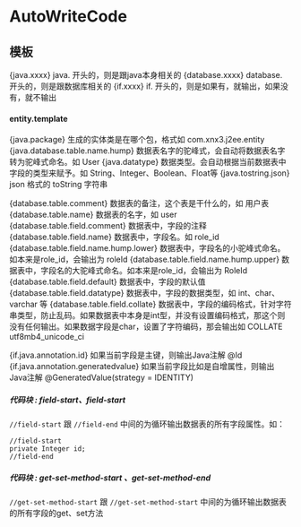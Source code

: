 # AutoWriteCode

## 模板
{java.xxxx} java. 开头的，则是跟java本身相关的
{database.xxxx} database. 开头的，则是跟数据库相关的
{if.xxxx} if. 开头的，则是如果有，就输出，如果没有，就不输出  

#### entity.template  
{java.package} 生成的实体类是在哪个包，格式如 com.xnx3.j2ee.entity  
{java.database.table.name.hump} 数据表名字的驼峰式，会自动将数据表名字转为驼峰式命名。如 User
{java.datatype} 数据类型。会自动根据当前数据表中字段的类型来赋予。如 String、Integer、Boolean、Float等
{java.tostring.json} json 格式的 toString 字符串

{database.table.comment} 数据表的备注，这个表是干什么的，如 用户表  
{database.table.name} 数据表的名字，如 user  
{database.table.field.comment} 数据表中，字段的注释
{database.table.field.name} 数据表中，字段名。如 role_id
{database.table.field.name.hump.lower} 数据表中，字段名的小驼峰式命名。如本来是role_id，会输出为 roleId
{database.table.field.name.hump.upper} 数据表中，字段名的大驼峰式命名。如本来是role_id，会输出为 RoleId
{database.table.field.default} 数据表中，字段的默认值
{database.table.field.datatype} 数据表中，字段的数据类型，如 int、char、varchar 等
{database.table.field.collate} 数据表中，字段的编码格式，针对字符串类型，防止乱码。如果数据表中本身是int型，并没有设置编码格式，那这个则没有任何输出。如果数据字段是char，设置了字符编码，那会输出如 COLLATE utf8mb4_unicode_ci

{if.java.annotation.id} 如果当前字段是主键，则输出Java注解 @Id
{if.java.annotation.generatedvalue} 如果当前字段比如是自增属性，则输出Java注解 @GeneratedValue(strategy = IDENTITY)

##### 代码块 : field-start、field-start

````//field-start```` 跟 ````//field-end```` 中间的为循环输出数据表的所有字段属性。如： 

````
//field-start
private Integer id; 
//field-end
````

##### 代码块 : get-set-method-start 、get-set-method-end

````//get-set-method-start```` 跟 ````//get-set-method-start```` 中间的为循环输出数据表的所有字段的get、set方法